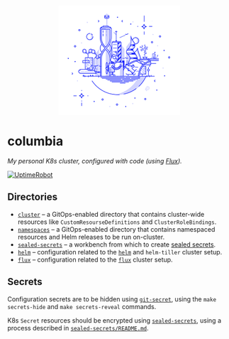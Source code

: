 <p align="center">
  <img
    src="./docs/columbia.png"
    width="275px"
    title="'Robot City' by Petr Had (https://dribbble.com/petrhad)"
  />
</p>

# columbia

_My personal K8s cluster, configured with code (using
[Flux](https://github.com/weaveworks/flux))._

[![UptimeRobot][status-img]][status]

## Directories

- [`cluster`](./cluster) – a GitOps-enabled directory that contains cluster-wide
  resources like `CustomResourseDefinitions` and `ClusterRoleBindings`.
- [`namespaces`](./namespaces) – a GitOps-enabled directory that contains
  namespaced resources and Helm releases to be run on-cluster.
- [`sealed-secrets`](./sealed-secrets) – a workbench from which to create
  [sealed secrets](https://github.com/bitnami-labs/sealed-secrets).
- [`helm`](./helm) – configuration related to the [`helm`](https://helm.sh) and
  `helm-tiller` cluster setup.
- [`flux`](./flux) – configuration related to the
  [`flux`](https://github.com/weaveworks/flux) cluster setup.

## Secrets

Configuration secrets are to be hidden using
[`git-secret`](https://git-secret.io), using the `make secrets-hide` and
`make secrets-reveal` commands.

K8s `Secret` resources should be encrypted using
[`sealed-secrets`](https://github.com/bitnami-labs/sealed-secrets), using a
process described in [`sealed-secrets/README.md`](./sealed-secrets/README.md).

[status]: https://status.stevenxie.me
[status-img]: https://img.shields.io/uptimerobot/ratio/m782295595-128aab6d398761c64ab1b883.svg
